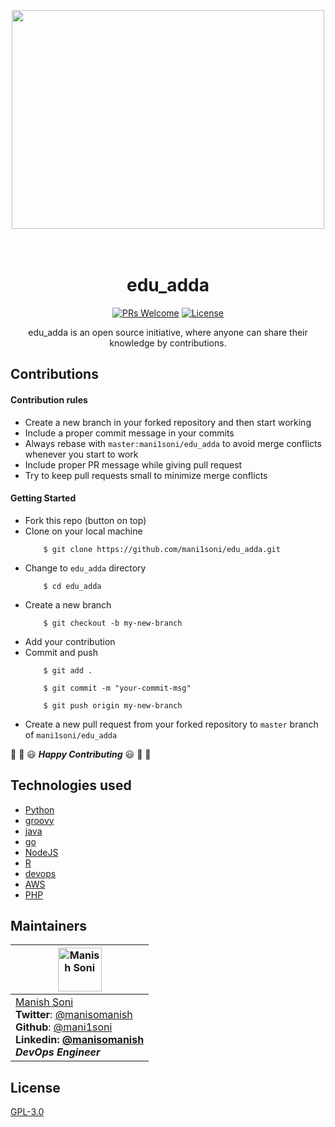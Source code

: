 <div align="center" id="top">
	<br>
	<br>
	<br>
	<img width="500" height="350" src="https://raw.githubusercontent.com/ucalyptus/edu_adda/master/eduadda.png" >
	<br>
	<br>
	<br>
        
# edu_adda

[![PRs Welcome](https://img.shields.io/badge/contributions-welcome-brightgreen.svg)](http://makeapullrequest.com) [![License](https://img.shields.io/badge/license-GPL-green.svg)](LICENSE)

edu_adda is  an open source initiative, where anyone can share their knowledge by contributions.
</div>

## Contributions 

#### Contribution rules

* Create a new branch in your forked repository and then start working
* Include a proper commit message in your commits
* Always rebase with `master:mani1soni/edu_adda` to avoid merge conflicts whenever you start to work
* Include proper PR message while giving pull request
* Try to keep pull requests small to minimize merge conflicts

#### Getting Started

* Fork this repo (button on top)
* Clone on your local machine
    ```
        $ git clone https://github.com/mani1soni/edu_adda.git
    ```
* Change to `edu_adda` directory
    ```
        $ cd edu_adda
    ```
* Create a new branch
    ```
        $ git checkout -b my-new-branch
    ```
* Add your contribution
* Commit and push
    ```
        $ git add .
    ```
    ```
        $ git commit -m "your-commit-msg"
    ```
    ```
        $ git push origin my-new-branch
    ```
* Create a new pull request from your forked repository to `master` branch of `mani1soni/edu_adda`

:tada: :confetti_ball: :smiley: _**Happy Contributing**_ :smiley: :confetti_ball: :tada:

## Technologies used
* [Python](https://www.python.org/) 
* [groovy](https://groovy-lang.org/)
* [java](https://www.java.com/en/)
* [go](https://golang.org/)
* [NodeJS](https://nodejs.org/)
* [R](https://www.r-project.org)
* [devops](https://devops.com/)
* [AWS](https://aws.amazon.com/)
* [PHP](https://www.php.net/)

## Maintainers

| <img alt="Manish Soni" src="https://avatars3.githubusercontent.com/u/30206849?s=460&v=4" height="70"   />                                                                                                                  |
| -------------------------------------------------------------------------------------------------------------------------------------------------------------------------------------------------------------------------------- |
| [Manish Soni](https://mani1soni.github.io/)<br><strong>Twitter</strong>: [@manisomanish](https://twitter.com/manisomanish)<br><strong>Github</strong>: [@mani1soni](https://github.com/mani1soni)<br> <strong>Linkedin<strong>: [@manisomanish](https://www.linkedin.com/in/manisomanish/)<br> _DevOps Engineer_ |





## License
[GPL-3.0](LICENSE)
